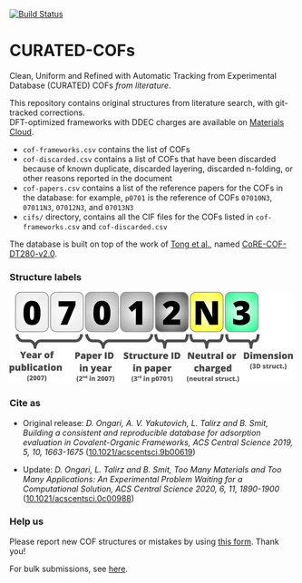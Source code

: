 [![Build Status](https://github.com/danieleongari/CURATED-COFs/workflows/ci/badge.svg)](https://github.com/danieleongari/CURATED-COFs/actions)

# CURATED-COFs
Clean, Uniform and Refined with Automatic Tracking from Experimental Database (CURATED) COFs *from literature*.

This repository contains original structures from literature search, with git-tracked corrections. \
DFT-optimized frameworks with DDEC charges are available on [Materials Cloud](https://www.materialscloud.org/discover/curated-cofs).

* `cof-frameworks.csv` contains the list of COFs
* `cof-discarded.csv` contains a list of COFs that have been discarded because of known duplicate, discarded layering, discarded n-folding, or other reasons reported in the document
* `cof-papers.csv` contains a list of the reference papers for the COFs in the database: for example, `p0701` is the reference of COFs `07010N3`, `07011N3`, `07012N3`, and `07013N3`
* `cifs/` directory, contains all the CIF files for the COFs listed in `cof-frameworks.csv` and `cof-discarded.csv`

The database is built on top of the work of [Tong et al.](https://doi.org/10.1021/acs.jpcc.8b04742), named [CoRE-COF-DT280-v2.0](https://github.com/core-cof/CoRE-COF-Database/tree/2c1419d1f3c0d6eccce4306728cfe151c6b2ee08).

### Structure labels
![Structure labels](images/figure1.gif)

### Cite as
* Original release: *D. Ongari, A. V. Yakutovich, L. Talirz and B. Smit, Building a consistent and reproducible database for adsorption evaluation in Covalent-Organic Frameworks, ACS Central Science 2019, 5, 10, 1663-1675* ([10.1021/acscentsci.9b00619](https://doi.org/10.1021/acscentsci.9b00619))

* Update: *D. Ongari, L. Talirz and B. Smit, Too Many Materials and Too Many Applications: An Experimental Problem Waiting for a Computational Solution, ACS Central Science 2020, 6, 11, 1890-1900* ([10.1021/acscentsci.0c00988](https://doi.org/10.1021/acscentsci.0c00988))

### Help us
Please report new COF structures or mistakes by using [this form](https://forms.gle/gQpjcSEHjoJpqira8). Thank you!

For bulk submissions, see [here](CONTRIBUTING.md).
